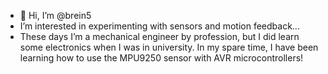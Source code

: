 - 👋 Hi, I’m @brein5
- I’m interested in experimenting with sensors and motion feedback...
- These days I’m a mechanical engineer by profession, but I did learn some electronics when I was in university. 
In my spare time, I have been learning how to use the MPU9250 sensor with AVR microcontrollers! 


<!---
brein5/brein5 is a ✨ special ✨ repository because its `README.md` (this file) appears on your GitHub profile.
You can click the Preview link to take a look at your changes.
--->

